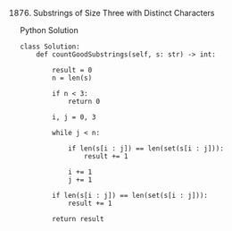 1876. Substrings of Size Three with Distinct Characters

Python Solution
```
class Solution:
    def countGoodSubstrings(self, s: str) -> int:
        
        result = 0
        n = len(s) 

        if n < 3:
            return 0

        i, j = 0, 3

        while j < n:
            
            if len(s[i : j]) == len(set(s[i : j])):
                result += 1

            i += 1
            j += 1

        if len(s[i : j]) == len(set(s[i : j])):
            result += 1

        return result 
```
